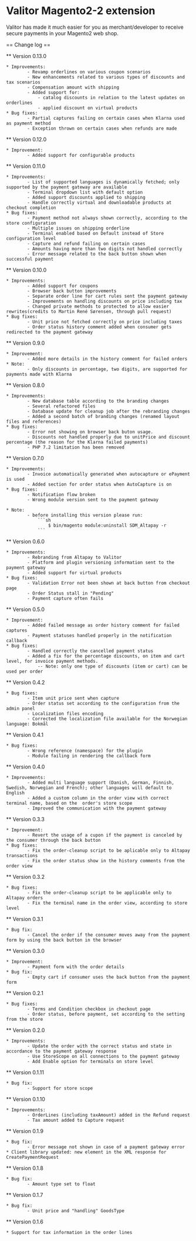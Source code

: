 # Valitor Magento2-2 extension

Valitor has made it much easier for you as merchant/developer to receive secure payments in your Magento2
web shop.


== Change log ==

** Version 0.13.0

    * Improvements: 
            - Revamp orderlines on various coupon scenarios
            - New enhancements related to various types of discounts and tax scenarios
            - Compensation amount with shipping
            - Added support for:
                - catalog discounts in relation to the latest updates on orderlines 
                - applied discount on virtual products
    * Bug fixes:
            - Partial captures failing on certain cases when Klarna used as payment method
            - Exception thrown on certain cases when refunds are made 

** Version 0.12.0

    * Improvement:
            - Added support for configurable products

** Version 0.11.0

    * Improvements:
            - List of supported languages is dynamically fetched; only supported by the payment gateway are available
            - Terminal dropdown list with default option
            - Added support discounts applied to shipping
            - Handle correctly virtual and downloadable products at checkout completion
    * Bug fixes:
            - Payment method not always shown correctly, according to the store configuration
            - Multiple issues on shipping orderline
            - Terminal enabled based on Default instead of Store configuration level
            - Capture and refund failing on certain cases
            - Amounts having more than two digits not handled correctly
            - Error message related to the back button shown when successful payment

** Version 0.10.0

    * Improvements:
            - Added support for coupons
            - Browser back button improvements
            - Separate order line for cart rules sent the payment gateway
            - Improvements on handling discounts on price including tax
            - Changed private methods to protected to allow easier rewrites(credits to Martin René Sørensen, through pull request)
    * Bug fixes:
            - Unit price not fetched correctly on price including taxes
            - Order status history comment added when consumer gets redirected to the payment gateway

** Version 0.9.0

    * Improvement:
            - Added more details in the history comment for failed orders
    * Note:
            - Only discounts in percentage, two digits, are supported for payments made with Klarna
		
** Version 0.8.0

	* Improvements:
            - New database table according to the branding changes                  
            - Several refactored files                     
            - Database update for cleanup job after the rebranding changes
            - Added a second batch of branding changes (renamed layout files and references)
	* Bug fixes:
            - Error not showing on browser back buton usage.
            - Discounts not handled properly due to unitPrice and discount percentage (the reason for the Klarna failed payments)
            - PHP 7.2 limitation has been removed

** Version 0.7.0

	* Improvements:
            - Invoice automatically generated when autocapture or ePayment is used
            - Added section for order status when AutoCapture is on
	* Bug fixes:
	        - Notification flow broken
	        - Wrong module version sent to the payment gateway
	            
	* Note:
	        - before installing this version please run:
                ```sh
                    $ bin/magento module:uninstall SDM_Altapay -r
                ```

** Version 0.6.0

	* Improvements:
            - Rebranding from Altapay to Valitor
	        - Platform and plugin versioning information sent to the payment gateway
	        - Added support for virtual products
	* Bug fixes:
	        - Validation Error not been shown at back button from checkout page
	        - Order Status stall in "Pending"
	        - Payment capture often fails

** Version 0.5.0

    * Improvement: 
            - Added failed message as order history comment for failed captures
            - Payment statuses handled properly in the notification callback
    * Bug fixes:
            - Handled correctly the cancelled payment status
            - Added a fix for the percentage discounts, on item and cart level, for invoice payment methods. 
            	-- Note: only one type of discounts (item or cart) can be used per order

** Version 0.4.2

    * Bug fixes: 
            - Item unit price sent when capture
            - Order status set according to the configuration from the admin panel
            - Localization files encoding
            - Corrected the localization file available for the Norwegian language: Bokmål

** Version 0.4.1

    * Bug fixes: 
            - Wrong reference (namespace) for the plugin
            - Module failing in rendering the callback form

** Version 0.4.0

    * Improvements: 
            - Added multi language support (Danish, German, Finnish, Swedish, Norwegian and French); other languages will default to English
            - Added a custom column in the order view with correct terminal name, based on the  order's store scope
            - Improved the communication with the payment gateway

** Version 0.3.3

    * Improvement: 
            - Revert the usage of a cupon if the payment is canceled by the consumer through the back button
    * Bug fixes:
            - Fix the order-cleanup script to be aplicable only to Altapay transactions
            - Fix the order status show in the history comments from the order view

** Version 0.3.2

    * Bug fixes:
            - Fix the order-cleanup script to be applicable only to Altapay orders
            - Fix the terminal name in the order view, according to store level

** Version 0.3.1

    * Bug fix: 
            - Cancel the order if the consumer moves away from the payment form by using the back button in the browser

** Version 0.3.0
    
    * Improvement: 
            - Payment form with the order details 
    * Bug fix: 
            - Empty cart if consumer uses the back button from the payment form

** Version 0.2.1

    * Bug fixes: 
            - Terms and Condition checkbox in checkout page
            - Order status, before payment, set according to the setting from the store

** Version 0.2.0

    * Improvements: 
            - Update the order with the correct status and state in accordance to the payment gateway response 
            - Use StoreScope on all connections to the payment gateway
            - Add Enable option for terminals on store level

** Version 0.1.11

    * Bug fix: 
            - Support for store scope

** Version 0.1.10

    * Improvements: 
            - OrderLines (including taxAmount) added in the Refund request
            - Tax amount added to Capture request

** Version 0.1.9

    * Bug fix: 
            - Error message not shown in case of a payment gateway error
    * Client library updated: new element in the XML response for CreatePaymentRequest

** Version 0.1.8

    * Bug fix: 
            - Amount type set to float
    
** Version 0.1.7

    * Bug fix: 
            - Unit price and "handling" GoodsType
    
** Version 0.1.6

    * Support for tax information in the order lines
